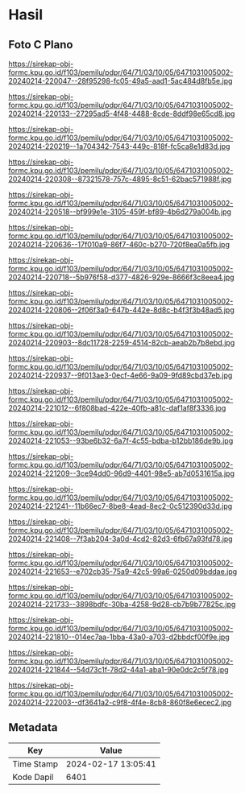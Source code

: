 # Hasil

## Foto C Plano

https://sirekap-obj-formc.kpu.go.id/f103/pemilu/pdpr/64/71/03/10/05/6471031005002-20240214-220047--28f95298-fc05-49a5-aad1-5ac484d8fb5e.jpg

https://sirekap-obj-formc.kpu.go.id/f103/pemilu/pdpr/64/71/03/10/05/6471031005002-20240214-220133--27295ad5-4f48-4488-8cde-8ddf98e65cd8.jpg

https://sirekap-obj-formc.kpu.go.id/f103/pemilu/pdpr/64/71/03/10/05/6471031005002-20240214-220219--1a704342-7543-449c-818f-fc5ca8e1d83d.jpg

https://sirekap-obj-formc.kpu.go.id/f103/pemilu/pdpr/64/71/03/10/05/6471031005002-20240214-220308--87321578-757c-4895-8c51-62bac571988f.jpg

https://sirekap-obj-formc.kpu.go.id/f103/pemilu/pdpr/64/71/03/10/05/6471031005002-20240214-220518--bf999e1e-3105-459f-bf89-4b6d279a004b.jpg

https://sirekap-obj-formc.kpu.go.id/f103/pemilu/pdpr/64/71/03/10/05/6471031005002-20240214-220636--17f010a9-86f7-460c-b270-720f8ea0a5fb.jpg

https://sirekap-obj-formc.kpu.go.id/f103/pemilu/pdpr/64/71/03/10/05/6471031005002-20240214-220718--5b976f58-d377-4826-929e-8666f3c8eea4.jpg

https://sirekap-obj-formc.kpu.go.id/f103/pemilu/pdpr/64/71/03/10/05/6471031005002-20240214-220806--2f06f3a0-647b-442e-8d8c-b4f3f3b48ad5.jpg

https://sirekap-obj-formc.kpu.go.id/f103/pemilu/pdpr/64/71/03/10/05/6471031005002-20240214-220903--8dc11728-2259-4514-82cb-aeab2b7b8ebd.jpg

https://sirekap-obj-formc.kpu.go.id/f103/pemilu/pdpr/64/71/03/10/05/6471031005002-20240214-220937--9f013ae3-0ecf-4e66-9a09-9fd89cbd37eb.jpg

https://sirekap-obj-formc.kpu.go.id/f103/pemilu/pdpr/64/71/03/10/05/6471031005002-20240214-221012--6f808bad-422e-40fb-a81c-daf1af8f3336.jpg

https://sirekap-obj-formc.kpu.go.id/f103/pemilu/pdpr/64/71/03/10/05/6471031005002-20240214-221053--93be6b32-6a7f-4c55-bdba-b12bb186de9b.jpg

https://sirekap-obj-formc.kpu.go.id/f103/pemilu/pdpr/64/71/03/10/05/6471031005002-20240214-221209--3ce94dd0-96d9-4401-98e5-ab7d0531615a.jpg

https://sirekap-obj-formc.kpu.go.id/f103/pemilu/pdpr/64/71/03/10/05/6471031005002-20240214-221241--11b66ec7-8be8-4ead-8ec2-0c512390d33d.jpg

https://sirekap-obj-formc.kpu.go.id/f103/pemilu/pdpr/64/71/03/10/05/6471031005002-20240214-221408--7f3ab204-3a0d-4cd2-82d3-6fb67a93fd78.jpg

https://sirekap-obj-formc.kpu.go.id/f103/pemilu/pdpr/64/71/03/10/05/6471031005002-20240214-221653--e702cb35-75a9-42c5-99a6-0250d09bddae.jpg

https://sirekap-obj-formc.kpu.go.id/f103/pemilu/pdpr/64/71/03/10/05/6471031005002-20240214-221733--3898bdfc-30ba-4258-9d28-cb7b9b77825c.jpg

https://sirekap-obj-formc.kpu.go.id/f103/pemilu/pdpr/64/71/03/10/05/6471031005002-20240214-221810--014ec7aa-1bba-43a0-a703-d2bbdcf00f9e.jpg

https://sirekap-obj-formc.kpu.go.id/f103/pemilu/pdpr/64/71/03/10/05/6471031005002-20240214-221844--54d73c1f-78d2-44a1-aba1-90e0dc2c5f78.jpg

https://sirekap-obj-formc.kpu.go.id/f103/pemilu/pdpr/64/71/03/10/05/6471031005002-20240214-222003--df3641a2-c9f8-4f4e-8cb8-860f8e6ecec2.jpg


## Metadata

| Key        | Value               |
| ---------- | ------------------- |
| Time Stamp | 2024-02-17 13:05:41 |
| Kode Dapil | 6401                |



